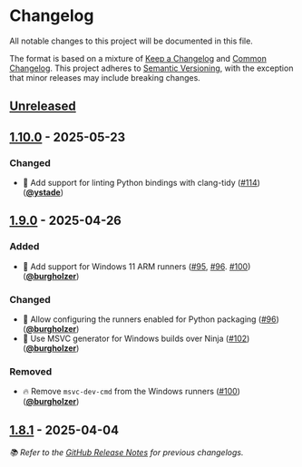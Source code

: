 # Changelog

All notable changes to this project will be documented in this file.

The format is based on a mixture of [Keep a Changelog] and [Common Changelog].
This project adheres to [Semantic Versioning], with the exception that minor releases may include breaking changes.

## [Unreleased]

## [1.10.0] - 2025-05-23

### Changed

- 🚨 Add support for linting Python bindings with clang-tidy ([#114]) ([**@ystade**])

## [1.9.0] - 2025-04-26

### Added

- 👷 Add support for Windows 11 ARM runners ([#95], [#96]. [#100]) ([**@burgholzer**])

### Changed

- 🚸 Allow configuring the runners enabled for Python packaging ([#96]) ([**@burgholzer**])
- 🔧 Use MSVC generator for Windows builds over Ninja ([#102]) ([**@burgholzer**])

### Removed

- 🔥 Remove `msvc-dev-cmd` from the Windows runners ([#100]) ([**@burgholzer**])

## [1.8.1] - 2025-04-04

_📚 Refer to the [GitHub Release Notes] for previous changelogs._

<!-- Version links -->

[unreleased]: https://github.com/munich-quantum-toolkit/workflows/compare/v1.10.0...HEAD
[1.10.0]: https://github.com/munich-quantum-toolkit/workflows/releases/tag/v1.10.0
[1.9.0]: https://github.com/munich-quantum-toolkit/workflows/releases/tag/v1.9.0
[1.8.1]: https://github.com/munich-quantum-toolkit/workflows/releases/tag/v1.8.1

<!-- PR links -->

[#114]: https://github.com/munich-quantum-toolkit/workflows/pull/114
[#102]: https://github.com/munich-quantum-toolkit/workflows/pull/102
[#100]: https://github.com/munich-quantum-toolkit/workflows/pull/100
[#96]: https://github.com/munich-quantum-toolkit/workflows/pull/96
[#95]: https://github.com/munich-quantum-toolkit/workflows/pull/95

<!-- Contributor -->

[**@burgholzer**]: https://github.com/burgholzer
[**@ystade**]: https://github.com/ystade

<!-- General links -->

[Keep a Changelog]: https://keepachangelog.com/en/1.1.0/
[Common Changelog]: https://common-changelog.org
[Semantic Versioning]: https://semver.org/spec/v2.0.0.html
[GitHub Release Notes]: https://github.com/munich-quantum-toolkit/workflows/releases
